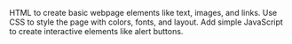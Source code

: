  HTML to create basic webpage elements like text, images, and links.
Use CSS to style the page with colors, fonts, and layout.
Add simple JavaScript to create interactive elements like alert buttons.

